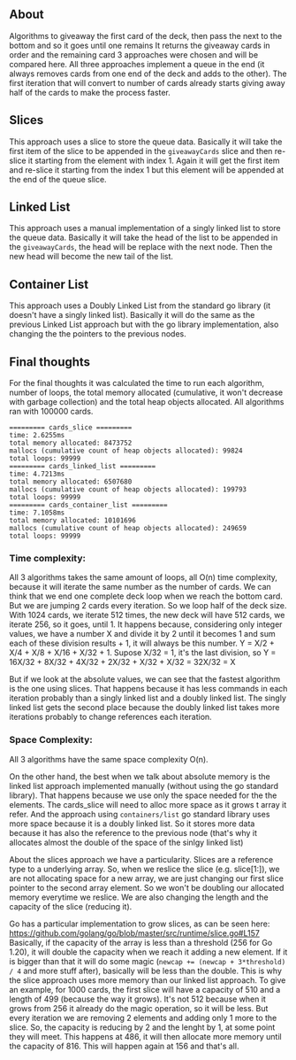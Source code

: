 ## About
Algorithms to giveaway the first card of the deck, then pass the next to the bottom and so it goes until one remains
It returns the giveaway cards in order and the remaining card
3 approaches were chosen and will be compared here. All three approaches implement a queue in the end (it always removes cards from one end of the deck and adds to the other).
The first iteration that will convert to number of cards already starts giving away half of the cards to make the process faster.

## Slices
This approach uses a slice to store the queue data. Basically it will take the first item of the slice to be appended in the `giveawayCards` slice and then re-slice it starting from the element with index 1.
Again it will get the first item and re-slice it starting from the index 1 but this element will be appended at the end of the queue slice.

## Linked List
This approach uses a manual implementation of a singly linked list to store the queue data. Basically it will take the head of the list to be appended in the `giveawayCards`, the head will be replace with the next node. Then the new head will become the new tail of the list.

## Container List
This approach uses a Doubly Linked List from the standard go library (it doesn't have a singly linked list). Basically it will do the same as the previous Linked List approach but with the go library implementation, also changing the the pointers to the previous nodes.

## Final thoughts
For the final thoughts it was calculated the time to run each algorithm, number of loops, the total memory allocated (cumulative, it won't decrease with garbage collection) and the total heap objects allocated. All algorithms ran with 100000 cards.

```
========= cards_slice =========
time: 2.6255ms
total memory allocated: 8473752
mallocs (cumulative count of heap objects allocated): 99824
total loops: 99999
========= cards_linked_list =========
time: 4.7213ms
total memory allocated: 6507680
mallocs (cumulative count of heap objects allocated): 199793
total loops: 99999
========= cards_container_list =========
time: 7.1058ms
total memory allocated: 10101696
mallocs (cumulative count of heap objects allocated): 249659
total loops: 99999
```

### Time complexity:
All 3 algorithms takes the same amount of loops, all O(n) time complexity, because it will iterate the same number as the number of cards.
We can think that we end one complete deck loop when we reach the bottom card. But we are jumping 2 cards every iteration. So we loop half of the deck size.
With 1024 cards, we iterate 512 times, the new deck will have 512 cards, we iterate 256, so it goes, until 1. It happens because, considering only integer values, we have a number X and divide it by 2 until it becomes 1 and sum each of these division results + 1, it will always be this number.
Y = X/2 + X/4 + X/8 + X/16 + X/32 + 1. Supose X/32 = 1, it's the last division, so Y = 16X/32 + 8X/32 + 4X/32 + 2X/32 + X/32 + X/32 = 32X/32 = X

But if we look at the absolute values, we can see that the fastest algorithm is the one using slices. That happens because it has less commands in each iteration probably than a singly linked list and a doubly linked list. The singly linked list gets the second place because the doubly linked list takes more iterations probably to change references each iteration.

### Space Complexity:
All 3 algorithms have the same space complexity O(n).

On the other hand, the best when we talk about absolute memory is the linked list approach implemented manually (without using the go standard library). That happens because we use only the space needed for the the elements. The cards_slice will need to alloc more space as it grows t array it refer.
And the approach using `containers/list` go standard library uses more space because it is a doubly linked list. So it stores more data because it has also the reference to the previous node (that's why it allocates almost the double of the space of the sinlgy linked list)

About the slices approach we have a particularity. Slices are a reference type to a underlying array. So, when we reslice the slice (e.g. slice[1:]), we are not allocating space for a new array, we are just changing our first slice pointer to the second array element. So we won't be doubling our allocated memory everytime we reslice. We are also changing the length and the capacity of the slice (reducing it). 

Go has a particular implementation to grow slices, as can be seen here: https://github.com/golang/go/blob/master/src/runtime/slice.go#L157
Basically, if the capacity of the array is less than a threshold (256 for Go 1.20), it will double the capacity when we reach it adding a new element. If it is bigger than that it will do some magic (`newcap += (newcap + 3*threshold) / 4` and more stuff after), basically will be less than the double. This is why the slice approach uses more memory than our linked list approach.
To give an example, for 1000 cards, the first slice will have a capacity of 510 and a length of 499 (because the way it grows). It's not 512 because when it grows from 256 it already do the magic operation, so it will be less.
But every iteration we are removing 2 elements and adding only 1 more to the slice. So, the capacity is reducing by 2 and the lenght by 1, at some point they will meet. This happens at 486, it will then allocate more memory until the capacity of 816. This will happen again at 156 and that's all.
